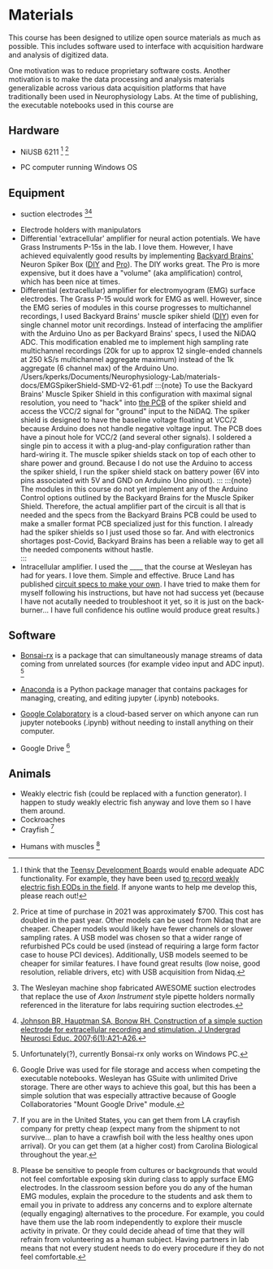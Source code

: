 # Materials

This course has been designed to utilize open source materials as much as possible. This includes software used to interface with acquisition hardware and analysis of digitized data.

One motivation was to reduce proprietary software costs. 
Another motivation is to make the data processing and analysis materials generalizable across various data acquisition platforms that have traditionally been used in Neurophysiology Labs. At the time of publishing, the executable notebooks used in this course are 

## Hardware
- NiUSB 6211 [^footnote1] [^footnote2]

[^footnote1]: I think that the [Teensy Development Boards](https://www.pjrc.com/teensy/) would enable adequate ADC functionality. For example, they have been used [to record weakly electric fish EODs in the field](https://github.com/muchaste/EOD-Logger). If anyone wants to help me develop this, please reach out!

[^footnote2]: Price at time of purchase in 2021 was approximately $700. This cost has doubled in the past year. Other models can be used from Nidaq that are cheaper. Cheaper models would likely have fewer channels or slower sampling rates.
A USB model was chosen so that a wider range of refurbished PCs could be used (instead of requiring a large form factor case to house PCI devices). Additionally, USB models seemed to be cheaper for similar features. I have found great results (low noise, good resolution, reliable drivers, etc) with USB acquisition from Nidaq. 

- PC computer running Windows OS

## Equipment
- suction electrodes [^footnote3][^footnote4] 

[^footnote3]: The Wesleyan machine shop fabricated AWESOME suction electrodes that replace the use of *Axon Instrument* style pipette holders normally referenced in the literature for labs requiring suction electrodes.

[^footnote4]: [Johnson BR, Hauptman SA, Bonow RH. Construction of a simple suction electrode for extracellular recording and stimulation. J Undergrad Neurosci Educ. 2007;6(1):A21-A26.](https://www.ncbi.nlm.nih.gov/pmc/articles/PMC3592669/#)

- Electrode holders with manipulators
- Differential 'extracellular' amplifier for neural action potentials. We have Grass Instruments P-15s in the lab. I love them. However, I have achieved equivalently good results by implementing [Backyard Brains'](https://backyardbrains.com/) Neuron Spiker Box ([DIY](https://backyardbrains.com/products/diyspikerbox) and [Pro](https://backyardbrains.com/products/neuronspikerboxpro)). The DIY works great. The Pro is more expensive, but it does have a "volume" (aka amplification) control, which has been nice at times.  
- Differential (extracellular) amplifier for electromyogram (EMG) surface electrodes. The Grass P-15 would work for EMG as well. However, since the EMG series of modules in this course progresses to multichannel recordings, I used Backyard Brains' muscle spiker shield ([DIY](https://backyardbrains.com/products/diyMuscleSpikerShield)) even for single channel motor unit recordings. Instead of interfacing the amplifier with the Arduino Uno as per Backyard Brains' specs, I used the NiDAQ ADC. This modification enabled me to implement high sampling rate multichannel recordings (20k for up to approx 12 single-ended channels at 250 kS/s multichannel aggregate maximum) instead of the 1k aggregate (6 channel max) of the Arduino Uno.
/Users/kperks/Documents/Neurophysiology-Lab/materials-docs/EMGSpikerShield-SMD-V2-61.pdf
:::{note}
To use the Backyard Brains' Muscle Spiker Shield in this configuration with maximal signal resolution, you need to "hack" into [the PCB](https://backyardbrains.com/products/files/EMGSpikerShield.SMD.V2.61.pdf) of the spiker shield and access the VCC/2 signal for "ground" input to the NiDAQ. The spiker shield is designed to have the baseline voltage floating at VCC/2 because Arduino does not handle negative voltage input. The PCB does have a pinout hole for VCC/2 (and several other signals). I soldered a single pin to access it with a plug-and-play configuration rather than hard-wiring it. The muscle spiker shields stack on top of each other to share power and ground. Because I do not use the Arduino to access the spiker shield, I run the spiker shield stack on battery power (6V into pins associated with 5V and GND on Arduino Uno pinout). 
:::
:::{note}
The modules in this course do not yet implement any of the Arduino Control options outlined by the Backyard Brains for the Muscle Spiker Shield. Therefore, the actual amplifier part of the circuit is all that is needed and the specs from the Backyard Brains PCB could be used to make a smaller format PCB specialized just for this function. I already had the spiker shields so I just used those so far. And with electronics shortages post-Covid, Backyard Brains has been a reliable way to get all the needed components without hastle.  
:::
- Intracellular amplifier. I used the ____ that the course at Wesleyan has had for years. I love them. Simple and effective. Bruce Land has published [circuit specs to make your own](https://people.ece.cornell.edu/land/PROJECTS/preamp2/index.html). I have tried to make them for myself following his instructions, but have not had success yet (because I have not acutally needed to troubleshoot it yet, so it is just on the back-burner... I have full confidence his outline would produce great results.)

## Software
- <a href="https://bonsai-rx.org/">Bonsai-rx</a> is a package that can simultaneously manage streams of data coming from unrelated sources (for example video input and ADC input). [^footnote5]  

[^footnote5]: Unfortunately(?), currently Bonsai-rx only works on Windows PC.  

- <a href="">Anaconda</a> is a Python package manager that contains packages for managing, creating, and editing jupyter (.ipynb) notebooks. 

- <a href="">Google Colaboratory</a> is a cloud-based server on which anyone can run jupyter notebooks (.ipynb) without needing to install anything on their computer. 

- Google Drive [^footnote6]

[^footnote6]: Google Drive was used for file storage and access when competing the executable notebooks. Wesleyan has GSuite with unlimited Drive storage. There are other ways to achieve this goal, but this has been a simple solution that was especially attractive because of Google Collaboratories "Mount Google Drive" module.  

## Animals
- Weakly electric fish (could be replaced with a function generator). I happen to study weakly electric fish anyway and love them so I have them around.
- Cockroaches
- Crayfish [^footnote7]

[^footnote7]: If you are in the United States, you can get them from LA crayfish company for pretty cheap (expect many from the shipment to not survive... plan to have a crawfish boil with the less healthy ones upon arrival). Or you can get them (at a higher cost) from Carolina Biological throughout the year. 

- Humans with muscles [^footnote8]

[^footnote8]: Please be sensitive to people from cultures or backgrounds that would not feel comfortable exposing skin during class to apply surface EMG electrodes. In the classroom session before you do any of the human EMG modules, explain the procedure to the students and ask them to email you in private to address any concerns and to explore alternate (equally engaging) alternatives to the procedure. For example, you could have them use the lab room independently to explore their muscle activity in private. Or they could decide ahead of time that they will refrain from volunteering as a human subject. Having partners in lab means that not every student needs to do every procedure if they do not feel comfortable. 
